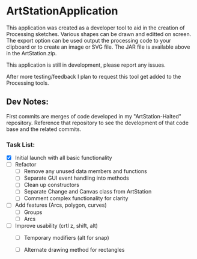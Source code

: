 # ArtStationApplication

This application was created as a developer tool to aid in the creation of Processing sketches. Various shapes can be drawn and editted on  screen. The export option can be used output the processing code to your clipboard or to create an image or SVG file. The JAR file is available above in the ArtStation.zip. 

This application is still in development, please report any issues. 

After more testing/feedback I plan to request this tool get added to the Processing tools. 

## Dev Notes:

First commits are merges of code developed in my "ArtStation-Halted" repository. Reference that repository to see the development of that code base and the related commits. 

### Task List:

- [x] Initial launch with all basic functionality 
- [ ] Refactor
    - [ ] Remove any unused data members and functions
    - [ ] Separate GUI event handling into methods
    - [ ] Clean up constructors
    - [ ] Separate Change and Canvas class from ArtStation
    - [ ] Comment complex functionality for clarity
- [ ] Add features (Arcs, polygon, curves)
    - [ ] Groups
    - [ ] Arcs
- [ ] Improve usability (crtl z, shift, alt)
    - [ ] Temporary modifiers (alt for snap) 
    - [ ] Alternate drawing method for rectangles


